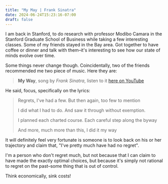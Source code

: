 ```yaml
---
title: "My May | Frank Sinatra"
date: 2024-06-24T15:23:16-07:00
draft: false
---
```


I am back in Stanford, to do research with professor Modibo Camara in the Stanford Graduate School of Business while taking a few interesting classes. Some of my friends stayed in the Bay area. Got together to have coffee or dinner and talk with them–it's interesting to see how our state of minds evolve over time. 

Some things never change though. Coincidentally, two of the friends recommended me two piece of music. Here they are:

> **My Way**, song by *Frank Sinatra*, listen to it [here on YouTube](https://music.youtube.com/watch?v=qQzdAsjWGPg&si=DqnZcoM71CJKbq4H&feature=xapp_share)

He said, focus, specifically on the lyrics:

> Regrets, I've had a few. But then again, too few to mention
>
> I did what I had to do. And saw it through without exemption.
>
> I planned each charted course. Each careful step along the byway
>
> And more, much more than this, I did it my way

It will definitely feel very fortunate is someone is to look back on his or her trajectory and claim that, "I've pretty much have had no regret". 

I'm a person who don't regret much, but not because that I can claim to have made the exactly optimal choices, but because it's simply not rational to regret on the past–some thing that is out of control.

Think economically, sink costs!
